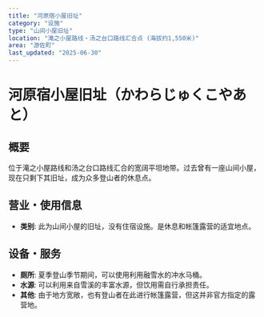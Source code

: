 ```yaml
---
title: "河原宿小屋旧址"
category: "设施"
type: "山间小屋旧址"
location: "滝之小屋路线・汤之台口路线汇合点 (海拔约1,550米)"
area: "游佐町"
last_updated: "2025-06-30"
---
```


# 河原宿小屋旧址（かわらじゅくこやあと）

## 概要
位于滝之小屋路线和汤之台口路线汇合的宽阔平坦地带。过去曾有一座山间小屋，现在只剩下其旧址，成为众多登山者的休息点。

## 营业・使用信息
- **类别**: 此为山间小屋的旧址，没有住宿设施。是休息和帐篷露营的适宜地点。

## 设备・服务
- **厕所**: 夏季登山季节期间，可以使用利用融雪水的冲水马桶。
- **水源**: 可以利用来自雪溪的丰富水源，但饮用需自行承担责任。
- **其他**: 由于地方宽敞，也有登山者在此进行帐篷露营，但这并非官方指定的露营地。